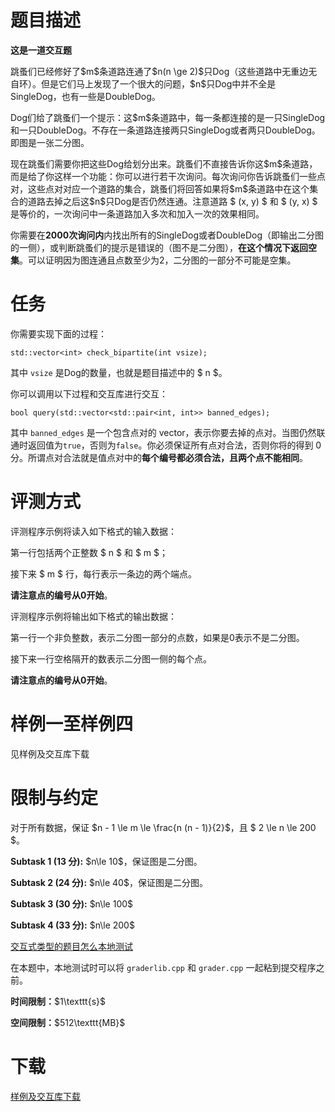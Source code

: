 # 题目描述

<p><strong>这是一道交互题</strong></p>
<p>跳蚤们已经修好了$m$条道路连通了$n(n \ge 2)$只Dog（这些道路中无重边无自环）。但是它们马上发现了一个很大的问题，$n$只Dog中并不全是SingleDog，也有一些是DoubleDog。</p>
<p>Dog们给了跳蚤们一个提示：这$m$条道路中，每一条都连接的是一只SingleDog和一只DoubleDog。不存在一条道路连接两只SingleDog或者两只DoubleDog。即图是一张二分图。</p>
<p>现在跳蚤们需要你把这些Dog给划分出来。跳蚤们不直接告诉你这$m$条道路，而是给了你这样一个功能：你可以进行若干次询问。每次询问你告诉跳蚤们一些点对，这些点对对应一个道路的集合，跳蚤们将回答如果将$m$条道路中在这个集合的道路去掉之后这$n$只Dog是否仍然连通。注意道路 $ (x, y) $ 和 $ (y, x) $ 是等价的，一次询问中一条道路加入多次和加入一次的效果相同。</p>
<p>你需要在<strong>2000次询问内</strong>内找出所有的SingleDog或者DoubleDog（即输出二分图的一侧），或判断跳蚤们的提示是错误的（图不是二分图），<strong>在这个情况下返回空集</strong>。可以证明因为图连通且点数至少为2，二分图的一部分不可能是空集。</p>

# 任务


<p>你需要实现下面的过程：</p>
<pre><code class="sh_cpp">std::vector&lt;int&gt; check_bipartite(int vsize);</code></pre>
<p>其中 <code>vsize</code> 是Dog的数量，也就是题目描述中的 $ n $。</p>
<p>你可以调用以下过程和交互库进行交互：</p>
<pre><code class="sh_cpp">bool query(std::vector&lt;std::pair&lt;int, int&gt;&gt; banned_edges);</code></pre>
<p>其中 <code>banned_edges</code> 是一个包含点对的 vector，表示你要去掉的点对。当图仍然联通时返回值为<code>true</code>，否则为<code>false</code>。你必须保证所有点对合法，否则你将的得到 0 分。所谓点对合法就是值点对中的<strong>每个编号都必须合法，且两个点不能相同</strong>。</p>

# 评测方式


<p>评测程序示例将读入如下格式的输入数据：</p>
<p>第一行包括两个正整数 $ n $ 和 $ m $；</p>
<p>接下来 $ m $ 行，每行表示一条边的两个端点。</p>
<p><strong>请注意点的编号从0开始</strong>。</p>
<p>评测程序示例将输出如下格式的输出数据：</p>
<p>第一行一个非负整数，表示二分图一部分的点数，如果是0表示不是二分图。</p>
<p>接下来一行空格隔开的数表示二分图一侧的每个点。</p>
<p><strong>请注意点的编号从0开始</strong>。</p>

# 样例一至样例四


<p>见样例及交互库下载</p>

# 限制与约定


<p>对于所有数据，保证 $n - 1 \le m \le \frac{n (n - 1)}{2}$，且 $ 2 \le n \le 200 $。</p>
<p><strong>Subtask 1 (13 分):</strong> $n\le 10$，保证图是二分图。</p>
<p><strong>Subtask 2 (24 分):</strong> $n\le 40$，保证图是二分图。</p>
<p><strong>Subtask 3 (30 分):</strong> $n\le 100$</p>
<p><strong>Subtask 4 (33 分):</strong> $n\le 200$</p>
<p><a href="/faq">交互式类型的题目怎么本地测试</a></p>
<p>在本题中，本地测试时可以将 <code>graderlib.cpp</code> 和 <code>grader.cpp</code> 一起粘到提交程序之前。</p>
<p><strong>时间限制：</strong>$1\texttt{s}$</p>
<p><strong>空间限制：</strong>$512\texttt{MB}$</p>

# 下载


<p><a href="/download.php?type=problem&amp;id=461">样例及交互库下载</a></p>
